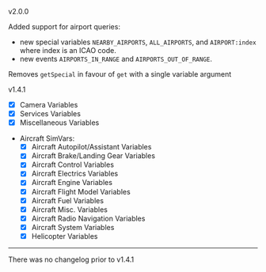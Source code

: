 v2.0.0

Added support for airport queries:

- new special variables `NEARBY_AIRPORTS`, `ALL_AIRPORTS`, and `AIRPORT:index` where index is an ICAO code.
- new events `AIRPORTS_IN_RANGE` and `AIRPORTS_OUT_OF_RANGE`.

Removes `getSpecial` in favour of `get` with a single variable argument

v1.4.1

- [x] Camera Variables
- [x] Services Variables
- [x] Miscellaneous Variables
- Aircraft SimVars:
  - [x] Aircraft Autopilot/Assistant Variables
  - [x] Aircraft Brake/Landing Gear Variables
  - [x] Aircraft Control Variables
  - [x] Aircraft Electrics Variables
  - [x] Aircraft Engine Variables
  - [x] Aircraft Flight Model Variables
  - [x] Aircraft Fuel Variables
  - [x] Aircraft Misc. Variables
  - [x] Aircraft Radio Navigation Variables
  - [x] Aircraft System Variables
  - [x] Helicopter Variables

---

There was no changelog prior to v1.4.1
